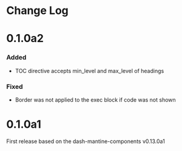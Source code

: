 # Change Log

# 0.1.0a2

### Added

* TOC directive accepts min_level and max_level of headings

### Fixed

* Border was not applied to the exec block if code was not shown

# 0.1.0a1

First release based on the dash-mantine-components v0.13.0a1
